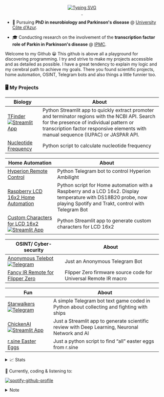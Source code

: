 <p align="center">
<a href="https://github.com/jumitti">
    <img src="https://readme-typing-svg.demolab.com?font=Georgia&size=18&duration=2000&pause=100&multiline=true&width=500&height=80&lines=Minniti+Julien;Parkinson's+Disease+PhD+Student+%7C+Coder+in+my+spare+time;Raspberry+%7C+Science+%7C+Bots+%7C+Dumb+idea" alt="Typing SVG" />
</a>
<br/>

<a href="https://www.linkedin.com/in/julien-minniti-b2bb2625b/">
    <img src="https://img.shields.io/badge/-Linkedin-blue?style=flat-square&logo=linkedin" alt="">
</a>
<a href="mailto:minnitijulien06@gmail.com">
    <img src="https://img.shields.io/badge/-Email-red?style=flat-square&logo=gmail&logoColor=white" alt="">
</a>
</p>

* 📖 Pursuing **PhD in neurobiology and Parkinson's disease** @ [University Côte d'Azur](https://univ-cotedazur.fr/). 

* 🎓 Conducting research on the involvement of the **transcription factor role of Parkin in Parkinson's disease** @ [IPMC](https://www.ipmc.cnrs.fr/cgi-bin/site.cgi).

Welcome to my Github 😀 This github is above all a playground for discovering programming. I try and strive to make my projects accessible and as detailed as possible. I have a great tendency to explain my logic and my cerebral path to achieve my goals. There you found scientific projects, home automation, OSINT, Telegram bots and also things a little funnier too.

### 🖥️ My Projects

| Biology                                                                                                                                                                   | About                                                                                                                                                                                                                            |
|---------------------------------------------------------------------------------------------------------------------------------------------------------------------------|----------------------------------------------------------------------------------------------------------------------------------------------------------------------------------------------------------------------------------|
| [TFinder](https://github.com/Jumitti/TFinder) [![Streamlit App](https://static.streamlit.io/badges/streamlit_badge_black_white.svg)](https://tfinder-ipmc.streamlit.app/) | Python Streamlit app to quickly extract promoter and terminator regions with the NCBI API. Search for the presence of individual pattern or transcription factor responsive elements with manual sequence (IUPAC) or JASPAR API. |
| [Nucleotide Frequency](https://github.com/Jumitti/nucleotide-frequency)                                                                                                   | Python script to calculate nucleotide frequency                                                                                                                                                                                  |                                                                                                                                             |

| Home Automation                                                                                                                                                                                                                 | About                                                                                                                                                               |
|---------------------------------------------------------------------------------------------------------------------------------------------------------------------------------------------------------------------------------|---------------------------------------------------------------------------------------------------------------------------------------------------------------------|
| [Hyperion Remote Control](https://github.com/Jumitti/hyperion-remote-control)                                                                                                                                                   | Python Telegram bot to control Hyperion Ambilight                                                                                                                   |
| [Raspberry LCD 16x2 Home Automation](https://github.com/Jumitti/telebot_lcd_now_playing)                                                                                                                                        | Python script for Home automation with a Raspberry and a LCD 16x2. Display temperature with DS18B20 probe, now playing Spotify and Trakt, control with Telegram Bot |
| [Custom Characters for LCD 16x2](https://github.com/Jumitti/lcd_custom_characters) [![Streamlit App](https://static.streamlit.io/badges/streamlit_badge_black_white.svg)](https://custom-characters-for-lcd16x2.streamlit.app/) | Python Streamlit app to generate custom characters for LCD 16x2                                                                                                     |

| OSINT/ Cyber-security                                                                                                                                                                                           | About                                                           |
|-----------------------------------------------------------------------------------------------------------------------------------------------------------------------------------------------------------------|-----------------------------------------------------------------|
| [Anonymous Telebot](https://github.com/Jumitti/Anonymous_Telebot) [![Telegram](https://img.shields.io/badge/Telegram-2CA5E0?style=for-the-badge&logo=telegram&logoColor=white)](https://t.me/keepthesecret_bot) | Just an Anonymous Telegram Bot                                  |
| [Fancy IR Remote for Flipper Zero](https://github.com/Jumitti/flipperzero-firmware-Fancy_IR_Remote)                                                                                                             | Flipper Zero firmware source code for Universal Remote IR macro |

| Fun                                                                                                                                                                                                                  | About                                                                                          |
|----------------------------------------------------------------------------------------------------------------------------------------------------------------------------------------------------------------------|------------------------------------------------------------------------------------------------|
| [Starwalkers](https://github.com/Jumitti/starwalkers_telegrambot) [![Telegram](https://img.shields.io/badge/Telegram-2CA5E0?style=for-the-badge&logo=telegram&logoColor=white)](https://telegram.me/starwalkers_bot) | A simple Telegram bot text game coded in Python about collecting and fighting with ships       |
| [ChickenAI](https://github.com/Jumitti/chicken_AI) [![Streamlit App](https://static.streamlit.io/badges/streamlit_badge_black_white.svg)](https://chickenai.streamlit.app/)                                          | Just a Streamlit app to generate scientific review with Deep Learning, Neuronal Network and AI |
| [r.sine Easter Eggs](https://github.com/Jumitti/r.sine-easter_eggs)                                                                                                                                                  | Just a python script to find “all” easter eggs from r.sine                                     |

<details>
<summary>📈 Stats</summary>

![](http://github-profile-summary-cards.vercel.app/api/cards/profile-details?username=jumitti&theme=nord_bright)
![](http://github-profile-summary-cards.vercel.app/api/cards/repos-per-language?username=jumitti&theme=nord_bright)
![](http://github-profile-summary-cards.vercel.app/api/cards/most-commit-language?username=jumitti&theme=nord_bright)
![](http://github-profile-summary-cards.vercel.app/api/cards/stats?username=jumitti&theme=nord_bright)
![](http://github-profile-summary-cards.vercel.app/api/cards/productive-time?username=jumitti&theme=nord_bright&utcOffset=8)
</details>

🎵 Currently, coding & listening to:

[![spotify-github-profile](https://spotify-github-profile.vercel.app/api/view.svg?uid=1172741495&cover_image=true&theme=novatorem&show_offline=true&background_color=121212&interchange=true&bar_color=53b14f&bar_color_cover=true)](https://open.spotify.com/user/1172741495)

<details>
<summary>Note</summary>

*I'm not an expert coder or anything. I discover and have fun creating things. There are probably a lot of projects to correct or simpler ways to do them. Maybe some already exist better than mine. In any case I will be happy to listen to your advice* 😀

</details>